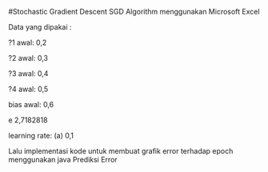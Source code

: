 #Stochastic Gradient Descent
SGD Algorithm menggunakan Microsoft Excel

Data yang dipakai :

?1 awal: 0,2

?2 awal: 0,3

?3 awal: 0,4

?4 awal: 0,5

bias awal: 0,6

e 2,7182818

learning rate: (a) 0,1

Lalu implementasi kode untuk membuat grafik error terhadap epoch menggunakan java Prediksi Error
